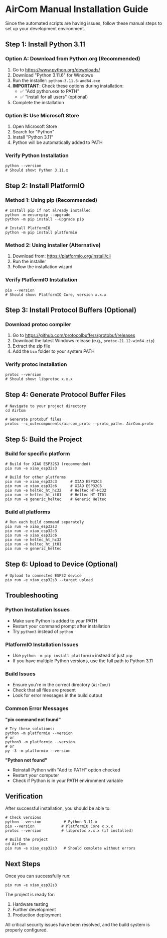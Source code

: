 # AirCom Manual Installation Guide

Since the automated scripts are having issues, follow these manual steps to set up your development environment.

## Step 1: Install Python 3.11

### Option A: Download from Python.org (Recommended)
1. Go to https://www.python.org/downloads/
2. Download "Python 3.11.6" for Windows
3. Run the installer: `python-3.11.6-amd64.exe`
4. **IMPORTANT**: Check these options during installation:
   - ✅ "Add python.exe to PATH"
   - ✅ "Install for all users" (optional)
5. Complete the installation

### Option B: Use Microsoft Store
1. Open Microsoft Store
2. Search for "Python"
3. Install "Python 3.11"
4. Python will be automatically added to PATH

### Verify Python Installation
```batch
python --version
# Should show: Python 3.11.x
```

## Step 2: Install PlatformIO

### Method 1: Using pip (Recommended)
```batch
# Install pip if not already installed
python -m ensurepip --upgrade
python -m pip install --upgrade pip

# Install PlatformIO
python -m pip install platformio
```

### Method 2: Using installer (Alternative)
1. Download from: https://platformio.org/install/cli
2. Run the installer
3. Follow the installation wizard

### Verify PlatformIO Installation
```batch
pio --version
# Should show: PlatformIO Core, version x.x.x
```

## Step 3: Install Protocol Buffers (Optional)

### Download protoc compiler
1. Go to https://github.com/protocolbuffers/protobuf/releases
2. Download the latest Windows release (e.g., `protoc-21.12-win64.zip`)
3. Extract the zip file
4. Add the `bin` folder to your system PATH

### Verify protoc installation
```batch
protoc --version
# Should show: libprotoc x.x.x
```

## Step 4: Generate Protocol Buffer Files

```batch
# Navigate to your project directory
cd AirCom

# Generate protobuf files
protoc --c_out=components/aircom_proto --proto_path=. AirCom.proto
```

## Step 5: Build the Project

### Build for specific platform
```batch
# Build for XIAO ESP32S3 (recommended)
pio run -e xiao_esp32s3

# Build for other platforms
pio run -e xiao_esp32c3      # XIAO ESP32C3
pio run -e xiao_esp32c6      # XIAO ESP32C6
pio run -e heltec_ht_hc32    # Heltec HT-HC32
pio run -e heltec_ht_it01    # Heltec HT-IT01
pio run -e generic_heltec    # Generic Heltec
```

### Build all platforms
```batch
# Run each build command separately
pio run -e xiao_esp32s3
pio run -e xiao_esp32c3
pio run -e xiao_esp32c6
pio run -e heltec_ht_hc32
pio run -e heltec_ht_it01
pio run -e generic_heltec
```

## Step 6: Upload to Device (Optional)

```batch
# Upload to connected ESP32 device
pio run -e xiao_esp32s3 --target upload
```

## Troubleshooting

### Python Installation Issues
- Make sure Python is added to your PATH
- Restart your command prompt after installation
- Try `python3` instead of `python`

### PlatformIO Installation Issues
- Use `python -m pip install platformio` instead of just `pip`
- If you have multiple Python versions, use the full path to Python 3.11

### Build Issues
- Ensure you're in the correct directory (`AirCom/`)
- Check that all files are present
- Look for error messages in the build output

### Common Error Messages

**"pio command not found"**
```batch
# Try these solutions:
python -m platformio --version
# or
python3 -m platformio --version
# or
py -3 -m platformio --version
```

**"Python not found"**
- Reinstall Python with "Add to PATH" option checked
- Restart your computer
- Check if Python is in your PATH environment variable

## Verification

After successful installation, you should be able to:

```batch
# Check versions
python --version          # Python 3.11.x
pio --version            # PlatformIO Core x.x.x
protoc --version         # libprotoc x.x.x (if installed)

# Build the project
cd AirCom
pio run -e xiao_esp32s3   # Should complete without errors
```

## Next Steps

Once you can successfully run:
```batch
pio run -e xiao_esp32s3
```

The project is ready for:
1. Hardware testing
2. Further development
3. Production deployment

All critical security issues have been resolved, and the build system is properly configured.